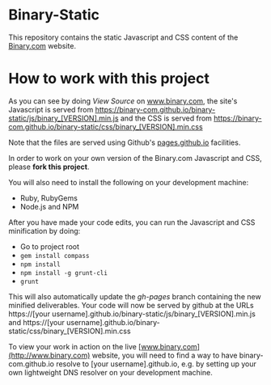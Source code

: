 Binary-Static
=============

This repository contains the static Javascript and CSS content of the [Binary.com](http://www.binary.com) website.

How to work with this project
=============================

As you can see by doing *View Source* on www.binary.com, the site's Javascript is served from https://binary-com.github.io/binary-static/js/binary_[VERSION].min.js and the CSS is served from https://binary-com.github.io/binary-static/css/binary_[VERSION].min.css

Note that the files are served using Github's [pages.github.io](https://pages.github.com/) facilities.

In order to work on your own version of the Binary.com Javascript and CSS, please **fork this project**.

You will also need to install the following on your development machine:

- Ruby, RubyGems
- Node.js and NPM

After you have made your code edits, you can run the Javascript and CSS minification by doing:

- Go to project root
- `gem install compass`
- `npm install`
- `npm install -g grunt-cli`
- `grunt`

This will also automatically update the *gh-pages* branch containing the new minified deliverables. Your code will now be served by github at the URLs https://[your username].github.io/binary-static/js/binary_[VERSION].min.js and https://[your username].github.io/binary-static/css/binary_[VERSION].min.css

To view your work in action on the live [www.binary.com](http://www.binary.com) website, you will need to find a way to have binary-com.github.io resolve to [your username].github.io, e.g. by setting up your own lightweight DNS resolver on your development machine.

